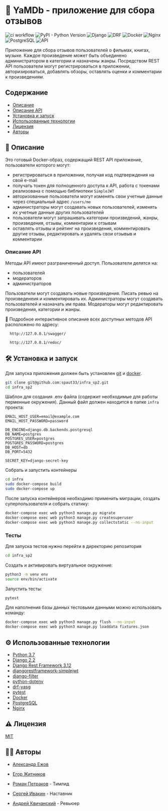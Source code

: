 # 💬 YaMDb - приложение для сбора отзывов
![ci workflow](https://github.com/spaut33/yamdb_final/actions/workflows/yamdb_workflow.yml/badge.svg) ![PyPI - Python Version](https://img.shields.io/pypi/pyversions/django) ![Django](https://img.shields.io/badge/Django-2.2.19-green) ![DRF](https://img.shields.io/badge/DRF-3.12.4-green) ![Docker](https://img.shields.io/badge/Docker-20.10-lightblue) ![Nginx](https://img.shields.io/badge/Nginx-1.21-lightblue) ![PostgreSQL](https://img.shields.io/badge/PostgreSQL-13.0-lightblue) ![API](https://img.shields.io/badge/API-v.1-red)

Приложение для сбора отзывов пользователей о фильмах, книгах, музыке. Каждое произведение может быть объединено администратором в категории и назначены жанры. Посредством REST API пользователи могут регистрироваться в приложении, авторизироваться, добавлять обзоры, оставлять оценки и комментарии к произведениям.

## Содержание

- [Описание](#-описание)
- [Описание API](#Описание-API)
- [Установка и запуск](#%EF%B8%8F-установка-и-запуск)
- [Использованные технологии](#%EF%B8%8F-использованные-технологии)
- [Лицензия](#%EF%B8%8F-лицензия)
- [Авторы](#-авторы)

## 📖 Описание

Это готовый Docker-образ, содержащий REST API приложение, пользователи которого могут:
- регистрироваться в приложении, получая код подтверждения на свой e-mail
- получать токен для полноценного доступа к API, работа с токенами реализована с помощью библиотеки `SimpleJWT`
- авторизованные пользователи могут изменять свои учетные данные через специальный адрес `/users/me`
- администраторы могут создавать новых пользователей, изменять их учетные данные других пользователей
- пользователи могут запрашивать категории произведений, жанры, произведения, отзывы, комментарии к отзывам
- оставлять отзывы и рейтинг на произведения, комментировать другие отзывы, редактировать и удалять свои отзывыв и комментарии

### Описание API

Методы API имеют разграниченный доступ. Пользователи делятся на:
- пользователей
- модераторов
- администраторов

Пользователи могут создавать новые произведения. Писать ревью на произведенеия и комментировать их. Администраторы могут создавать пользователей и назначать им права.
Модераторы могут редактировать произведения, категории и жанры. 

💁 Подробное интерактивное описание всех доступных методов API расположено по адресу:
```http
  http://127.0.0.1/swagger/
```
```http
  http://127.0.0.1/redoc/
```
## 🛠️ Установка и запуск

Для запуска приложения должен быть установлен [git](https://git-scm.com/) и [docker](https://www.docker.com/).

```bash
git clone git@github.com:spaut33/infra_sp2.git
cd infra_sp2
```

Шаблон для создания .env файла (содержит необходимые для работы перменные окружения). Данный файл должен находится в папке `infra` проекта:
```env
EMAIL_HOST_USER=email@example.com
EMAIL_HOST_PASSWORD=password

DB_ENGINE=django.db.backends.postgresql
DB_NAME=postgres
POSTGRES_USER=postgres
POSTGRES_PASSWORD=postgres
DB_HOST=db
DB_PORT=5432

SECRET_KEY=django-secret-key
```

Собрать и запустить контейнеры
```bash
cd infra
sudo docker-compose build
sudo docker-compose up
```

После запуска контейнеров необходимо применить миграции, создать суперпользователя и собрать статику:
```bash
docker-compose exec web python3 manage.py migrate
docker-compose exec web python3 manage.py createsuperuser
docker-compose exec web python3 manage.py collectstatic --no-input
```

### Тесты

Для запуска тестов нужно перейти в директорию репозитория

```bash
cd infra_sp2
```

Cоздать и активировать виртуальное окружение:

```bash
python3 -m venv env
source env/bin/activate
```

Запустить тесты:

```bash
pytest
```

Для наполнения базы данных тестовыми данными можно использовать команду:

```bash
docker-compose exec web python3 manage.py flush --no-input
docker-compose exec web python3 manage.py loaddata fixtures.json
```

## ⚙️ Использованные технологии

- [Python 3.7](https://www.python.org/)
- [Django 2.2](https://www.djangoproject.com/)
- [Django Rest Framework 3.12](https://www.django-rest-framework.org/)
- [djangorestframework-simplejwt](https://github.com/jazzband/djangorestframework-simplejwt)
- [django-filter](https://github.com/carltongibson/django-filter/)
- [python-dotenv](https://github.com/theskumar/python-dotenv)
- [drf-yasg](https://github.com/axnsan12/drf-yasg)
- [pytest](https://docs.pytest.org/)
- [Docker](https://docker.com/)
- [PostgreSQL](https://www.postgresql.org/)
- [Nginx](https://www.nginx.com/)
    
## ⚠️ Лицензия

[MIT](https://choosealicense.com/licenses/mit/)


## 🧑‍💻 Авторы

- [Александр Ежов](https://www.github.com/Niea-under-7)
- [Егор Житников](https://www.github.com/egor-zhit)
- [Роман Петраков](https://www.github.com/spaut33) - Тимлид



- [Сергей Ивакин](https://github.com/sergej-i) - Наставник
- [Андрей Квичанский](https://www.github.com/kvichans) - Ревьюер

